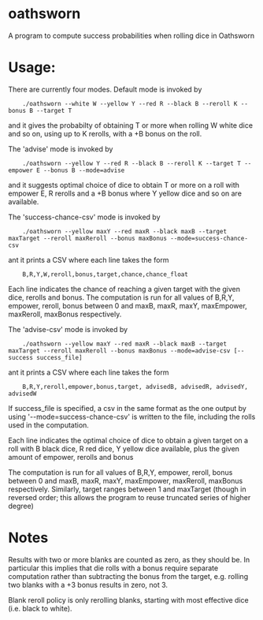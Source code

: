 # oathsworn
A program to compute success probabilities when rolling dice in Oathsworn

# Usage:

There are currently four modes. Default mode is invoked by 

        ./oathsworn --white W --yellow Y --red R --black B --reroll K --bonus B --target T

and it gives the probabilty of obtaining T or more when rolling W white dice and so on, using up to K rerolls, with a +B bonus on the roll.

The 'advise' mode is invoked by

        ./oathsworn --yellow Y --red R --black B --reroll K --target T --empower E --bonus B --mode=advise

and it suggests optimal choice of dice to obtain T or more on a roll with empower E, R rerolls and a +B bonus where Y yellow dice and so on are available.

The 'success-chance-csv' mode is invoked by 

        ./oathsworn --yellow maxY --red maxR --black maxB --target maxTarget --reroll maxReroll --bonus maxBonus --mode=success-chance-csv

ant it prints a CSV where each line takes the form 
        
        B,R,Y,W,reroll,bonus,target,chance,chance_float

Each line indicates the chance of reaching a given target with the given dice, rerolls and bonus. The computation is run for all values of B,R,Y, empower, reroll, bonus between 0 and maxB, maxR, maxY, maxEmpower, maxReroll, maxBonus respectively. 

The 'advise-csv' mode is invoked by 

        ./oathsworn --yellow maxY --red maxR --black maxB --target maxTarget --reroll maxReroll --bonus maxBonus --mode=advise-csv [--success success_file]

ant it prints a CSV where each line takes the form 
        
        B,R,Y,reroll,empower,bonus,target, advisedB, advisedR, advisedY, advisedW

If success_file is specified, a csv in the same format as the one output by using '--mode=success-chance-csv' is written to the file, including the rolls used in the computation.

Each line indicates the optimal choice of dice to obtain a given target on a roll with B black dice, R red dice, Y yellow dice available, plus the given amount of empower, rerolls and bonus

The computation is run for all values of B,R,Y, empower, reroll, bonus between 0 and maxB, maxR, maxY, maxEmpower, maxReroll, maxBonus respectively. Similarly, target ranges between 1 and maxTarget (though in reversed order; this allows the program to reuse truncated series of higher degree)

# Notes

Results with two or more blanks are counted as zero, as they should be. In particular this implies that die rolls with a bonus require separate computation rather than subtracting the bonus from the target, e.g. rolling two blanks with a +3 bonus results in zero, not 3.

Blank reroll policy is only rerolling blanks, starting with most effective dice (i.e. black to white).



